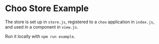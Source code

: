 # Choo Store Example

The store is set up in `store.js`, registered to a `choo` application in `index.js`, and used in a component in `view.js`.

Run it locally with `npm run example`.

